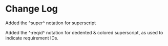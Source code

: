 # Change Log

Added the ^super^ notation for superscript

Added the ^:reqid^ notation for dedented & colored superscript, as used to indicate requirement IDs.